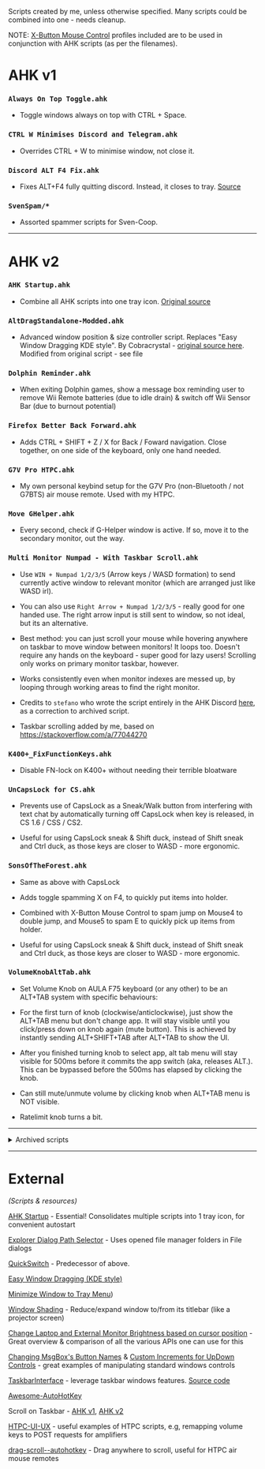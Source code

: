 Scripts created by me, unless otherwise specified.
Many scripts could be combined into one - needs cleanup.

NOTE: [X-Button Mouse Control](https://www.highrez.co.uk/downloads/xmousebuttoncontrol.htm) profiles included are to be used in conjunction with AHK scripts (as per the filenames).

# AHK v1

### `Always On Top Toggle.ahk`

- Toggle windows always on top with CTRL + Space.

### `CTRL W Minimises Discord and Telegram.ahk`

- Overrides CTRL + W to minimise window, not close it.

### `Discord ALT F4 Fix.ahk`

- Fixes ALT+F4 fully quitting discord. Instead, it closes to tray. [Source](https://old.reddit.com/r/discordapp/comments/s20kvq/an_autohotkey_script_to_make_altf4_minimize/)

### `SvenSpam/*`

- Assorted spammer scripts for Sven-Coop.


***

# AHK v2

### `AHK Startup.ahk`

- Combine all AHK scripts into one tray icon. [Original source](https://www.autohotkey.com/boards/viewtopic.php?t=120981)

### `AltDragStandalone-Modded.ahk`

- Advanced window position & size controller script. Replaces "Easy Window Dragging KDE style". By Cobracrystal - [original source here](https://github.com/Cobracrystal/ahk). Modified from original script - see file

### `Dolphin Reminder.ahk`

- When exiting Dolphin games, show a message box reminding user to remove Wii Remote batteries (due to idle drain) & switch off Wii Sensor Bar (due to burnout potential)

### `Firefox Better Back Forward.ahk`

- Adds CTRL + SHIFT + Z / X for Back / Foward navigation. Close together, on one side of the keyboard, only one hand needed.

### `G7V Pro HTPC.ahk`

- My own personal keybind setup for the G7V Pro (non-Bluetooth / not G7BTS) air mouse remote. Used with my HTPC.

### `Move GHelper.ahk`

- Every second, check if G-Helper window is active. If so, move it to the secondary monitor, out the way.

### `Multi Monitor Numpad - With Taskbar Scroll.ahk`

- Use `WIN + Numpad 1/2/3/5` (Arrow keys / WASD formation) to send currently active window to relevant monitor (which are arranged just like WASD irl).

- You can also use `Right Arrow + Numpad 1/2/3/5` - really good for one handed use. The right arrow input is still sent to window, so not ideal, but its an alternative.

- Best method: you can just scroll your mouse while hovering anywhere on taskbar to move window between monitors! It loops too. Doesn't require any hands on the keyboard - super good for lazy users! Scrolling only works on primary monitor taskbar, however.

- Works consistently even when monitor indexes are messed up, by looping through working areas to find the right monitor.

- Credits to `stefano` who wrote the script entirely in the AHK Discord [here](https://discord.com/channels/115993023636176902/1296424288265572405/1296439733047791638), as a correction to archived script.

- Taskbar scrolling added by me, based on https://stackoverflow.com/a/77044270

### `K400+_FixFunctionKeys.ahk`

- Disable FN-lock on K400+ without needing their terrible bloatware

### `UnCapsLock for CS.ahk`

- Prevents use of CapsLock as a Sneak/Walk button from interfering with text chat by automatically turning off CapsLock when key is released, in CS 1.6 / CSS / CS2.

- Useful for using CapsLock sneak & Shift duck, instead of Shift sneak and Ctrl duck, as those keys are closer to WASD - more ergonomic.

### `SonsOfTheForest.ahk`

- Same as above with CapsLock

- Adds toggle spamming X on F4, to quickly put items into holder.

- Combined with X-Button Mouse Control to spam jump on Mouse4 to double jump, and Mouse5 to spam E to quickly pick up items from holder.
- Useful for using CapsLock sneak & Shift duck, instead of Shift sneak and Ctrl duck, as those keys are closer to WASD - more ergonomic.

### `VolumeKnobAltTab.ahk`

- Set Volume Knob on AULA F75 keyboard (or any other) to be an ALT+TAB system with specific behaviours:

- For the first turn of knob (clockwise/anticlockwise), just show the ALT+TAB menu but don't change app. It will stay visible until you click/press down on knob again (mute button). This is achieved by instantly sending ALT+SHIFT+TAB after ALT+TAB to show the UI.

- After you finished turning knob to select app, alt tab menu will stay visible for 500ms before it commits the app switch (aka, releases ALT.). This can be bypassed before the 500ms has elapsed by clicking the knob.

- Can still mute/unmute volume by clicking knob when ALT+TAB menu is NOT visible.

- Ratelimit knob turns a bit.


***

<details>
  <summary>Archived scripts</summary>

# AHK v1

### `Always On Top Toggle & Rename Autoaccept.ahk`

- Same as above, but only auto click "Yes" on the confirmation that appears when changing a file's extension in Explorer.

### `Always On Top Toggle & Error Autoaccept.ahk`

- Toggle windows always on top with CTRL + Space, and auto click "Yes" on error classes.

### `Hide Window from Taskbar.ahk`

- Enter a window title then hit OK to keep window visible, but hide from taskbar. Frees up valuable space for windows permanently visible on another monitor etc.

- Best used with `Multi Monitor Numpad - With Taskbar Scroll.ahk`

- [Source](https://www.autohotkey.com/board/topic/5112-remove-window-form-taskbar/?p=31692) ([archive](https://archive.ph/wip/xRBZC))

### `No ALT F4 BeamNG.ahk`

- When using SuperF4 CTRL+ALT+F4, BeamNG often (annoyingly) recieves ALT+F4 if it's under the last active window. This disables that.

- Archived because it doesn't work. The ALT+F4 still gets sent to BeamNG anyway. But if you manually ALT+F4 when already in BeamNG, that now doesn't work. Worst of both worlds.

### `ThrowWindow.ahk`

- Throw any window by dragging it with the mousebutton and releasing it. The window will float around the monitor bouncing of the screen edges.

- Authors: foom, ManaUser, Laszlo, infogulch et.al.

- Found here: https://github.com/ahkscript/awesome-AutoHotkey/issues/128

- Unfortunately, this seems to break WIN+V Clipboard History on Windows 10... clicking on an entry from your clipboard history just pastes v, rather than the actual content...

- Otherwise, works pretty well, even on multiple monitors.

- Fixed link: https://www.autohotkey.com/board/topic/18184-gui-float-question-expertwise-person-help-needed/?p=270491

- Archive: https://archive.ph/wip/3d0am

### `WindowMonitorSwitcher.ahk` (unused)

- `CTRL + Monitor Index on numpad` to send currently active window to that monitor index.

- I can't use this due to my annoying jumbled up monitor indexes in Windows (and ahk?)... which I can't/won't solve as it would require a massive trial & error rewiring job / dismantling my stands. 

***

# AHK v2

### `KDE Resizing.ahk`

- Easy Window Dragging KDE style. By Cebolla - [original source here](https://www.autohotkey.com/boards/viewtopic.php?f=83&t=126656&hilit=monitor). Modified from original script - see file

### `Multi Monitor Numpad.ahk`

- `Multi Monitor Numpad - With Taskbar Scroll.ahk` without taskbar scroll

### `MonitorWindowNumpad - Home Dell MSI Dell AOC.ahk` (unused)

- Use `WIN + Num 1/2/3/5` (Arrow keys / WASD formation) to send currently active window to relevant monitor (which are arranged just like WASD irl).

- Currently broken due to AHK monitor indexes changing on each reboot / having no correlation to what's displayed in Windows Settings. More info [here](https://discord.com/channels/115993023636176902/1296424288265572405) on Discord.
  
</details>

***

# External

*(Scripts & resources)*

[AHK Startup](https://www.autohotkey.com/boards/viewtopic.php?t=120981) - Essential! Consolidates multiple scripts into 1 tray icon, for convenient autostart

[Explorer Dialog Path Selector](https://github.com/ThioJoe/ThioJoe-AHK-Scripts) - Uses opened file manager folders in File dialogs

[QuickSwitch](https://github.com/gepruts/QuickSwitch) - Predecessor of above.

[Easy Window Dragging (KDE style)](https://www.autohotkey.com/docs/v2/scripts/index.htm#EasyWindowDrag_(KDE))

[Minimize Window to Tray Menu](https://www.autohotkey.com/docs/v2/scripts/index.htm#MinimizeToTrayMenu))

[Window Shading](https://www.autohotkey.com/docs/v2/scripts/index.htm#WindowShading) - Reduce/expand window to/from its titlebar (like a projector screen)

[Change Laptop and External Monitor Brightness based on cursor position](https://www.autohotkey.com/boards/viewtopic.php?f=83&t=108867&hilit=monitor) - Great overview & comparison of all the various APIs one can use for this

[Changing MsgBox's Button Names](https://www.autohotkey.com/docs/v2/scripts/index.htm#MsgBoxButtonNames) & [Custom Increments for UpDown Controls](https://www.autohotkey.com/docs/v2/scripts/index.htm#Custom_Increments_for_UpDown_Controls) - great examples of manipulating standard windows controls

[TaskbarInterface](https://autohotkey.com/boards/viewtopic.php?f=6&t=35348) - leverage taskbar windows features. [Source code](https://github.com/HelgeffegleH/taskbarInterface)

[Awesome-AutoHotKey](https://github.com/ahkscript/awesome-AutoHotkey)

Scroll on Taskbar - [AHK v1](https://www.autohotkey.com/boards/viewtopic.php?t=68204), [AHK v2](https://stackoverflow.com/a/77044270)

[HTPC-UI-UX](https://github.com/Nerwyn/HTPC-UI-UX) - useful examples of HTPC scripts, e.g, remapping volume keys to POST requests for amplifiers

[drag-scroll--autohotkey](https://github.com/Mikhail22/drag-scroll--autohotkey) - Drag anywhere to scroll, useful for HTPC air mouse remotes